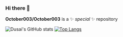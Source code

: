 ### Hi there 👋

**October003/October003** is a ✨ _special_ ✨ repository 
<!--because its `README.md` (this file) appears on your GitHub profile
Here are some ideas to get you started:.
-->
![Dusai's GitHub stats](https://github-readme-stats.vercel.app/api?username=October003&show_icons=true&theme=radical)
[![Top Langs](https://github-readme-stats.vercel.app/api/top-langs/?username=October003&layout=compact)](https://github.com/Christmas/github-readme-stats)

